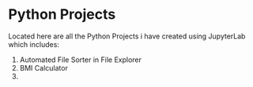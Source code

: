 # Python Projects

Located here are all the Python Projects i have created using JupyterLab which includes: 

1. Automated File Sorter in File Explorer
2. BMI Calculator
3. 
